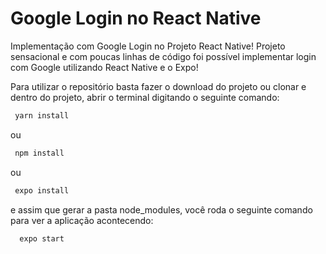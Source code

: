 # Google Login no React Native
Implementação com Google Login no Projeto React Native! Projeto sensacional e com poucas linhas de código foi possível implementar login com Google utilizando React Native e o Expo!

Para utilizar o repositório basta fazer o download do projeto ou clonar e dentro do projeto, abrir o terminal digitando o seguinte comando:
```bash
 yarn install
```
ou
```bash
 npm install
```
ou
```bash
 expo install
```
e assim que gerar a pasta node_modules, você roda o seguinte comando para ver a aplicação acontecendo:
```bash 
  expo start
```
